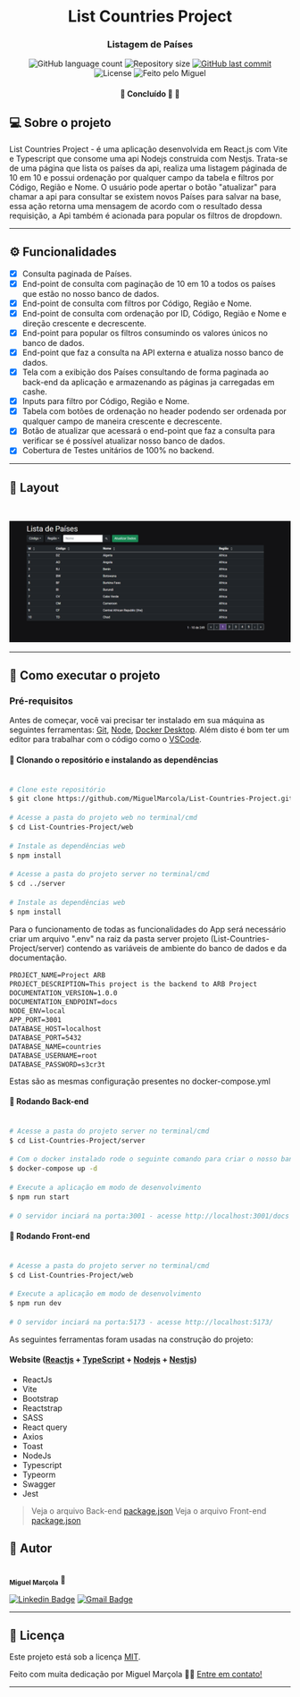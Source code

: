 <h1 align="center">
     List Countries Project

</h1>

<h3 align="center">
    Listagem de Países
</h3>

<p align="center">
  <img alt="GitHub language count" src="https://img.shields.io/github/languages/count/MiguelMarcola/List-Countries-Project?color=%2304D361">

  <img alt="Repository size" src="https://img.shields.io/github/repo-size/MiguelMarcola/List-Countries-Project">
  
  <a href="https://github.com/MiguelMarcola/List-Countries-Project/commits/main">
    <img alt="GitHub last commit" src="https://img.shields.io/github/last-commit/MiguelMarcola/List-Countries-Project">
  </a>
    
   <img alt="License" src="https://img.shields.io/badge/license-MIT-brightgreen">
  
  <img alt="Feito pelo Miguel" src="https://img.shields.io/badge/feito%20por-Miguel-%237519C1">
  
 
</p>

<h4 align="center">
	🚧   Concluído 🚀 🚧
</h4>

## 💻 Sobre o projeto

List Countries Project - é uma aplicação desenvolvida em React.js com Vite e Typescript que consome uma api Nodejs construida com Nestjs. Trata-se de uma página que lista os países da api, realiza uma listagem páginada de 10 em 10 e possui ordenação por qualquer campo da tabela e filtros por Código, Região e Nome. O usuário pode apertar o botão "atualizar" para chamar a api para consultar se existem novos Países para salvar na base, essa ação retorna uma mensagem de acordo com o resultado dessa requisição, a Api também é acionada para popular os filtros de dropdown.

---

## ⚙️ Funcionalidades

- [x] Consulta paginada de Países.
- [x] End-point de consulta com paginação de 10 em 10 a todos os países que estão no nosso banco de dados.
- [x] End-point de consulta com filtros por Código, Região e Nome.
- [x] End-point de consulta com ordenação por ID, Código, Região e Nome e direção crescente e decrescente.
- [x] End-point para popular os filtros consumindo os valores únicos no banco de dados.
- [x] End-point que faz a consulta na API externa e atualiza nosso banco de dados.
- [x] Tela com a exibição dos Países consultando de forma paginada ao back-end da aplicação e armazenando as páginas ja carregadas em cashe.
- [x] Inputs para filtro por Código, Região e Nome.
- [x] Tabela com botões de ordenação no header podendo ser ordenada por qualquer campo de maneira crescente e decrescente.
- [x] Botão de atualizar que acessará o end-point que faz a consulta para verificar se é possível atualizar nosso banco de dados.
- [x] Cobertura de Testes unitários de 100% no backend.
---

## 🎨 Layout

<p align="center">

  <img alt="Visual" title="#Visual" src="./layout1.png" width="800px" style="margin-top: 30px;">

</p>

---

## 🚀 Como executar o projeto

### Pré-requisitos

Antes de começar, você vai precisar ter instalado em sua máquina as seguintes ferramentas:
[Git](https://git-scm.com), [Node](https://nodejs.org/), [Docker Desktop](https://docs.docker.com/desktop/). 
Além disto é bom ter um editor para trabalhar com o código como o [VSCode](https://code.visualstudio.com/).

#### 🎲 Clonando o repositório e instalando as dependências

```bash

# Clone este repositório
$ git clone https://github.com/MiguelMarcola/List-Countries-Project.git

# Acesse a pasta do projeto web no terminal/cmd
$ cd List-Countries-Project/web

# Instale as dependências web
$ npm install

# Acesse a pasta do projeto server no terminal/cmd
$ cd ../server

# Instale as dependências web
$ npm install

```

Para o funcionamento de todas as funcionalidades do App será necessário criar um arquivo ".env" na raiz da pasta server projeto (List-Countries-Project/server) contendo as variáveis de ambiente do banco de dados e da documentação.

```
PROJECT_NAME=Project ARB
PROJECT_DESCRIPTION=This project is the backend to ARB Project
DOCUMENTATION_VERSION=1.0.0
DOCUMENTATION_ENDPOINT=docs
NODE_ENV=local
APP_PORT=3001
DATABASE_HOST=localhost
DATABASE_PORT=5432
DATABASE_NAME=countries
DATABASE_USERNAME=root
DATABASE_PASSWORD=s3cr3t

```

Estas são as mesmas configuração presentes no docker-compose.yml

#### 🎲 Rodando Back-end

```bash

# Acesse a pasta do projeto server no terminal/cmd
$ cd List-Countries-Project/server

# Com o docker instalado rode o seguinte comando para criar o nosso banco de dados
$ docker-compose up -d

# Execute a aplicação em modo de desenvolvimento
$ npm run start

# O servidor inciará na porta:3001 - acesse http://localhost:3001/docs e terá acesso a documentação da api

```

#### 🎲 Rodando Front-end

```bash

# Acesse a pasta do projeto server no terminal/cmd
$ cd List-Countries-Project/web

# Execute a aplicação em modo de desenvolvimento
$ npm run dev

# O servidor inciará na porta:5173 - acesse http://localhost:5173/

```

As seguintes ferramentas foram usadas na construção do projeto:

#### **Website**  ([Reactjs](https://reactjs.org/)  +  [TypeScript](https://www.typescriptlang.org/) + [Nodejs](https://nodejs.org/en/) + [Nestjs](https://nestjs.com/))

-   ReactJs
-   Vite
-   Bootstrap
-   Reactstrap
-   SASS
-   React query
-   Axios
-   Toast
-   NodeJs
-   Typescript
-   Typeorm
-   Swagger
-   Jest

> Veja o arquivo Back-end  [package.json](https://github.com/MiguelMarcola/List-Countries-Project/blob/main/server/package.json)
> Veja o arquivo Front-end  [package.json](https://github.com/MiguelMarcola/List-Countries-Project/blob/main/web/package.json)

## 🦸 Autor

<img style="border-radius: 50%;" src="https://avatars.githubusercontent.com/u/95949825?s=400&u=71abea02fa5086704e648496f0de845501599ca0&v=4" width="100px;" alt=""/>
 <br />
 <sub><b>Miguel Marçola</b></sub></a> 🚀
 <br />

[![Linkedin Badge](https://img.shields.io/badge/-Miguel-blue?style=flat-square&logo=Linkedin&logoColor=white&link=https://www.linkedin.com/in/miguel-mar%C3%A7ola-28535a151/)](https://www.linkedin.com/in/miguel-mar%C3%A7ola-28535a151/) 
[![Gmail Badge](https://img.shields.io/badge/Miguel%20Mar%C3%A7ola-c14438?style=flat-square&logo=Gmail&logoColor=white&link=mailto:miguelmarcola@gmail.com)](miguelmarcola@gmail.com)

---

## 📝 Licença

Este projeto está sob a licença [MIT](./LICENSE).

Feito com muita dedicação por Miguel Marçola 👋🏽 [Entre em contato!](https://www.linkedin.com/in/miguel-mar%C3%A7ola-28535a151/)

---

